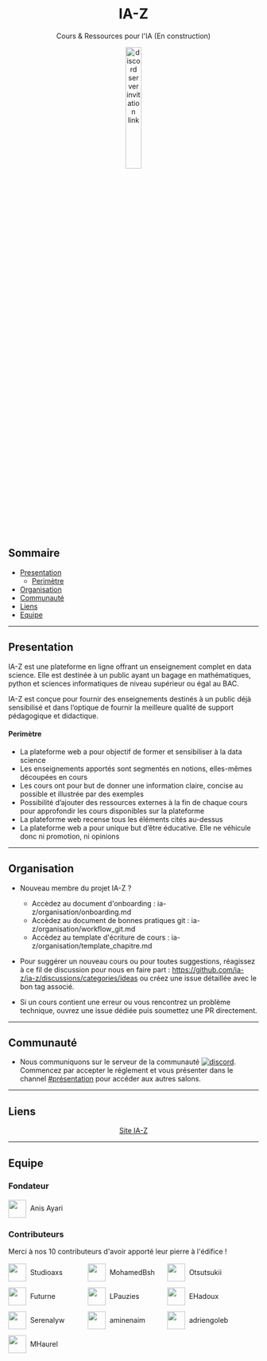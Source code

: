 <h1 align="center">IA-Z</h1>
<p align="center">
  Cours & Ressources pour l'IA  (En construction) 
</p>
<p align="center">
  <a href="https://discord.gg/nmnuf6USVT">
        <img alt="discord server invitation link" src="https://cdn.cdnlogo.com/logos/d/47/discord.svg" style="width: 25%">
  </a>
</p>

## Sommaire

- [Presentation](#presentation)
  - [Perimètre](#perimètre)
- [Organisation](#organisation)
- [Communauté](#communauté)
- [Liens](#liens)
- [Equipe](#equipe)

---

## Presentation
IA-Z est une plateforme en ligne offrant un enseignement complet en data science. Elle est destinée à un public ayant un bagage en mathématiques, python et sciences informatiques de niveau supérieur ou égal au BAC. 

IA-Z est conçue pour fournir des enseignements destinés à un public déjà sensibilisé et dans l’optique de fournir la meilleure qualité de support pédagogique et didactique.

#### Perimètre
- La plateforme web a pour objectif de former et sensibiliser à la data science
-	Les enseignements apportés sont segmentés en notions, elles-mêmes découpées en cours
-	Les cours ont pour but de donner une information claire, concise au possible et illustrée par des exemples
-	Possibilité d’ajouter des ressources externes à la fin de chaque cours pour approfondir les cours disponibles sur la plateforme
-	La plateforme web recense tous les éléments cités au-dessus
-	La plateforme web a pour unique but d’être éducative. Elle ne véhicule donc ni promotion,  ni opinions


---
## Organisation

- Nouveau membre du projet IA-Z ? 

  * Accèdez au document d'onboarding : ia-z/organisation/onboarding.md 
  * Accèdez au document de bonnes pratiques git : ia-z/organisation/workflow_git.md
  * Accèdez au template d'écriture de cours : ia-z/organisation/template_chapitre.md

-  Pour suggérer un nouveau cours ou pour toutes suggestions, réagissez à ce fil de discussion pour nous en faire part : https://github.com/ia-z/ia-z/discussions/categories/ideas ou créez une issue détaillée avec le bon tag associé.
-  Si un cours contient une erreur ou vous rencontrez un problème technique, ouvrez une issue dédiée puis soumettez une PR directement.

---
## Communauté

- Nous communiquons sur le serveur de la communauté [![discord](https://img.shields.io/discord/638695942786121758?label=DefendIntelligence&logoColor=ffffff&color=7389D8&labelColor=6A7EC2)](https://discord.gg/nmnuf6USVT). 
Commencez par accepter le réglement et vous présenter dans le channel [#présentation](https://discord.gg/v4nKnCcEqF) pour accéder aux autres salons.

---
## Liens

<p align="center">
  <a href="https://ia-z.github.io/ia-z/README.html">Site IA-Z</a>
</p>

---
## Equipe

### Fondateur

<p style="margin-top: 2px">
  <a href="https://github.com/anisayari" style="display: flex; align-items : center; text-decoration: none; color: inherit;">
    <img src="https://avatars.githubusercontent.com/u/10380894?v=4" style="width: 36px; margin-top: 2px">
    &nbsp;&nbsp;Anis Ayari
  </a>
</p>

### Contributeurs

Merci à nos 10 contributeurs d'avoir apporté leur pierre à l'édifice !

<p style="display: flex; flex-wrap: wrap; gap: 10px; margin-top: 2px">
  <a href="https:&#x2F;&#x2F;github.com&#x2F;Studioaxs" style="display: flex; align-items : center; text-decoration: none; color: inherit; width: 150px">
    <img src="https:&#x2F;&#x2F;avatars.githubusercontent.com&#x2F;u&#x2F;82153591?v&#x3D;4" style="width: 36px; margin-top: 2px">
    &nbsp;&nbsp;Studioaxs
  </a>
  <a href="https:&#x2F;&#x2F;github.com&#x2F;MohamedBsh" style="display: flex; align-items : center; text-decoration: none; color: inherit; width: 150px">
    <img src="https:&#x2F;&#x2F;avatars.githubusercontent.com&#x2F;u&#x2F;40428556?v&#x3D;4" style="width: 36px; margin-top: 2px">
    &nbsp;&nbsp;MohamedBsh
  </a>
  <a href="https:&#x2F;&#x2F;github.com&#x2F;Otsutsukii" style="display: flex; align-items : center; text-decoration: none; color: inherit; width: 150px">
    <img src="https:&#x2F;&#x2F;avatars.githubusercontent.com&#x2F;u&#x2F;38628261?v&#x3D;4" style="width: 36px; margin-top: 2px">
    &nbsp;&nbsp;Otsutsukii
  </a>
  <a href="https:&#x2F;&#x2F;github.com&#x2F;Futurne" style="display: flex; align-items : center; text-decoration: none; color: inherit; width: 150px">
    <img src="https:&#x2F;&#x2F;avatars.githubusercontent.com&#x2F;u&#x2F;25549037?v&#x3D;4" style="width: 36px; margin-top: 2px">
    &nbsp;&nbsp;Futurne
  </a>
  <a href="https:&#x2F;&#x2F;github.com&#x2F;LPauzies" style="display: flex; align-items : center; text-decoration: none; color: inherit; width: 150px">
    <img src="https:&#x2F;&#x2F;avatars.githubusercontent.com&#x2F;u&#x2F;26601532?v&#x3D;4" style="width: 36px; margin-top: 2px">
    &nbsp;&nbsp;LPauzies
  </a>
  <a href="https:&#x2F;&#x2F;github.com&#x2F;EHadoux" style="display: flex; align-items : center; text-decoration: none; color: inherit; width: 150px">
    <img src="https:&#x2F;&#x2F;avatars.githubusercontent.com&#x2F;u&#x2F;1655646?v&#x3D;4" style="width: 36px; margin-top: 2px">
    &nbsp;&nbsp;EHadoux
  </a>
  <a href="https:&#x2F;&#x2F;github.com&#x2F;Serenalyw" style="display: flex; align-items : center; text-decoration: none; color: inherit; width: 150px">
    <img src="https:&#x2F;&#x2F;avatars.githubusercontent.com&#x2F;u&#x2F;65224852?v&#x3D;4" style="width: 36px; margin-top: 2px">
    &nbsp;&nbsp;Serenalyw
  </a>
  <a href="https:&#x2F;&#x2F;github.com&#x2F;aminenaim" style="display: flex; align-items : center; text-decoration: none; color: inherit; width: 150px">
    <img src="https:&#x2F;&#x2F;avatars.githubusercontent.com&#x2F;u&#x2F;74571889?v&#x3D;4" style="width: 36px; margin-top: 2px">
    &nbsp;&nbsp;aminenaim
  </a>
  <a href="https:&#x2F;&#x2F;github.com&#x2F;adriengoleb" style="display: flex; align-items : center; text-decoration: none; color: inherit; width: 150px">
    <img src="https:&#x2F;&#x2F;avatars.githubusercontent.com&#x2F;u&#x2F;55838700?v&#x3D;4" style="width: 36px; margin-top: 2px">
    &nbsp;&nbsp;adriengoleb
  </a>
  <a href="https:&#x2F;&#x2F;github.com&#x2F;MHaurel" style="display: flex; align-items : center; text-decoration: none; color: inherit; width: 150px">
    <img src="https:&#x2F;&#x2F;avatars.githubusercontent.com&#x2F;u&#x2F;54206618?v&#x3D;4" style="width: 36px; margin-top: 2px">
    &nbsp;&nbsp;MHaurel
  </a>
</p>
